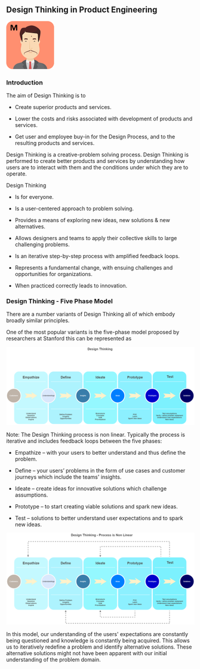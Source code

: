 ## Design Thinking in Product Engineering

![](assets/miyagi.png)

### Introduction

The aim of Design Thinking is to

- Create superior products and services.

- Lower the costs and risks associated with development of products and services.

- Get user and employee buy-in for the Design Process, and to the resulting products and services.

Design Thinking is a creative-problem solving process. Design Thinking is performed to create better products and services by understanding how users are to interact with them and the conditions under which they are to operate.

Design Thinking

- Is for everyone.

- Is a user-centered approach to problem solving.

- Provides a means of exploring new ideas, new solutions & new alternatives.

- Allows designers and teams to apply their collective skills to large challenging problems.

- Is an iterative step-by-step process with amplified feedback loops.

- Represents a fundamental change, with ensuing challenges and opportunities for organizations.

- When practiced correctly leads to innovation.

### Design Thinking - Five Phase Model

There are a number variants of Design Thinking all of which embody broadly similar principles.

One of the most popular variants is the five-phase model proposed by researchers at Stanford this can be represented as

![](assets/designthinking.png)

Note: The Design Thinking process is non linear. Typically the process is iterative and includes feedback loops between the five phases:

- Empathize – with your users to better understand and thus define the problem.

- Define – your users’ problems in the form of use cases and customer journeys which include the teams' insights.

- Ideate – create ideas for innovative solutions which challenge assumptions.

- Prototype – to start creating viable solutions and spark new ideas.

- Test – solutions to better understand user expectations and to spark new ideas.

![](assets/designthinking-nonlinearprocess.png)

In this model, our understanding of the users' expectations are constantly being questioned and knowledge is constantly being acquired. This allows us to iteratively redefine a problem and identify alternative solutions. These alternative solutions might not have been apparent with our initial understanding of the problem domain.
